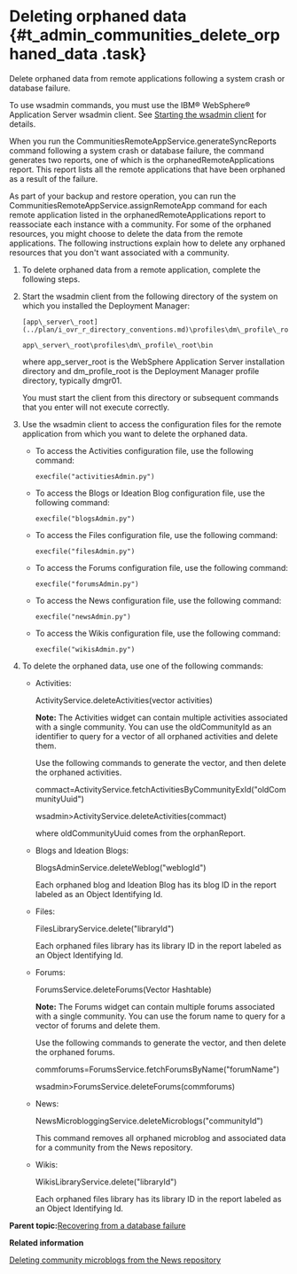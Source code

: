 # Deleting orphaned data {#t_admin_communities_delete_orphaned_data .task}

Delete orphaned data from remote applications following a system crash or database failure.

To use wsadmin commands, you must use the IBM® WebSphere® Application Server wsadmin client. See [Starting the wsadmin client](t_admin_wsadmin_starting.md) for details.

When you run the CommunitiesRemoteAppService.generateSyncReports command following a system crash or database failure, the command generates two reports, one of which is the orphanedRemoteApplications report. This report lists all the remote applications that have been orphaned as a result of the failure.

As part of your backup and restore operation, you can run the CommunitiesRemoteAppService.assignRemoteApp command for each remote application listed in the orphanedRemoteApplications report to reassociate each instance with a community. For some of the orphaned resources, you might choose to delete the data from the remote applications. The following instructions explain how to delete any orphaned resources that you don't want associated with a community.

1.  To delete orphaned data from a remote application, complete the following steps.
2.  Start the wsadmin client from the following directory of the system on which you installed the Deployment Manager:

    ```
    [app\_server\_root](../plan/i_ovr_r_directory_conventions.md)\profiles\dm\_profile\_root\bin
    ```

    ```
    app\_server\_root\profiles\dm\_profile\_root\bin
    ```

    where app\_server\_root is the WebSphere Application Server installation directory and dm\_profile\_root is the Deployment Manager profile directory, typically dmgr01.

    You must start the client from this directory or subsequent commands that you enter will not execute correctly.

3.  Use the wsadmin client to access the configuration files for the remote application from which you want to delete the orphaned data.

    -   To access the Activities configuration file, use the following command:

        ```
        execfile("activitiesAdmin.py")
        ```

    -   To access the Blogs or Ideation Blog configuration file, use the following command:

        ```
        execfile("blogsAdmin.py")
        ```

    -   To access the Files configuration file, use the following command:

        ```
        execfile("filesAdmin.py")
        ```

    -   To access the Forums configuration file, use the following command:

        ```
        execfile("forumsAdmin.py")
        ```

    -   To access the News configuration file, use the following command:

        ```
        execfile("newsAdmin.py")
        ```

    -   To access the Wikis configuration file, use the following command:

        ```
        execfile("wikisAdmin.py")
        ```

4.  To delete the orphaned data, use one of the following commands:

    -   Activities:

        ActivityService.deleteActivities\(vector activities\)

        **Note:** The Activities widget can contain multiple activities associated with a single community. You can use the oldCommunityId as an identifier to query for a vector of all orphaned activities and delete them.

        Use the following commands to generate the vector, and then delete the orphaned activities.

        commact=ActivityService.fetchActivitiesByCommunityExId\("oldCommunityUuid"\)

        wsadmin\>ActivityService.deleteActivities\(commact\)

        where oldCommunityUuid comes from the orphanReport.

    -   Blogs and Ideation Blogs:

        BlogsAdminService.deleteWeblog\("weblogId"\)

        Each orphaned blog and Ideation Blog has its blog ID in the report labeled as an Object Identifying Id.

    -   Files:

        FilesLibraryService.delete\("libraryId"\)

        Each orphaned files library has its library ID in the report labeled as an Object Identifying Id.

    -   Forums:

        ForumsService.deleteForums\(Vector Hashtable\)

        **Note:** The Forums widget can contain multiple forums associated with a single community. You can use the forum name to query for a vector of forums and delete them.

        Use the following commands to generate the vector, and then delete the orphaned forums.

        commforums=ForumsService.fetchForumsByName\("forumName"\)

        wsadmin\>ForumsService.deleteForums\(commforums\)

    -   News:

        NewsMicrobloggingService.deleteMicroblogs\("communityId"\)

        This command removes all orphaned microblog and associated data for a community from the News repository.

    -   Wikis:

        WikisLibraryService.delete\("libraryId"\)

        Each orphaned files library has its library ID in the report labeled as an Object Identifying Id.


**Parent topic:**[Recovering from a database failure](../admin/c_admin_communities_backup_and_restore.md)

**Related information**  


[Deleting community microblogs from the News repository](../admin/t_admin_news_delete_community_microblogs.md)

